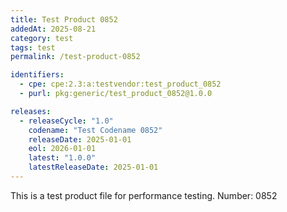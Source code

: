 ```yaml
---
title: Test Product 0852
addedAt: 2025-08-21
category: test
tags: test
permalink: /test-product-0852

identifiers:
  - cpe: cpe:2.3:a:testvendor:test_product_0852
  - purl: pkg:generic/test_product_0852@1.0.0

releases:
  - releaseCycle: "1.0"
    codename: "Test Codename 0852"
    releaseDate: 2025-01-01
    eol: 2026-01-01
    latest: "1.0.0"
    latestReleaseDate: 2025-01-01
---
```


This is a test product file for performance testing. Number: 0852
